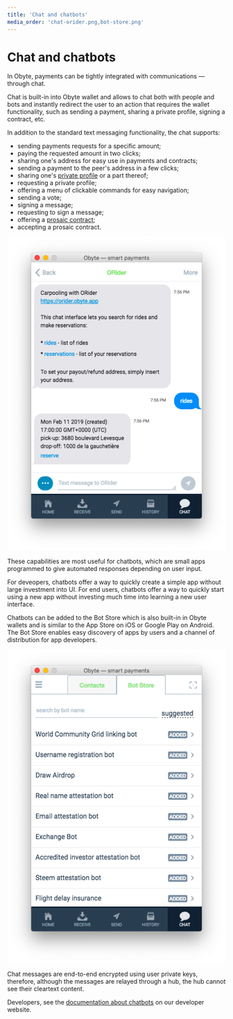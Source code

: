 ```yaml
---
title: 'Chat and chatbots'
media_order: 'chat-orider.png,bot-store.png'
---
```


# Chat and chatbots

In Obyte, payments can be tightly integrated with communications &mdash; through chat.

Chat is built-in into Obyte wallet and allows to chat both with people and bots and instantly redirect the user to an action that requires the wallet functionality, such as sending a payment, sharing a private profile, signing a contract, etc.

In addition to the standard text messaging functionality, the chat supports:
* sending payments requests for a specific amount;
* paying the requested amount in two clicks;
* sharing one's address for easy use in payments and contracts;
* sending a payment to the peer's address in a few clicks;
* sharing one's [private profile](/platform/identity) or a part thereof;
* requesting a private profile;
* offering a menu of clickable commands for easy navigation;
* sending a vote;
* signing a message;
* requesting to sign a message;
* offering a [prosaic contract](/platform/prosaic-contracts);
* accepting a prosaic contract.

![](chat-orider.png)

These capabilities are most useful for chatbots, which are small apps programmed to give automated responses depending on user input. 

For deveopers, chatbots offer a way to quickly create a simple app without large investment into UI. For end users, chatbots offer a way to quickly start using a new app without investing much time into learning a new user interface.

Chatbots can be added to the Bot Store which is also built-in in Obyte wallets and is similar to the App Store on iOS or Google Play on Android. The Bot Store enables easy discovery of apps by users and a channel of distribution for app developers.

![](bot-store.png)

Chat messages are end-to-end encrypted using user private keys, therefore, although the messages are relayed through a hub, the hub cannot see their cleartext content.

Developers, see the [documentation about chatbots](https://developer.obyte.org/#simple-chatbot) on our developer website.
